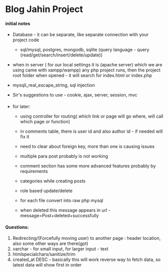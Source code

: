 # Blog Jahin Project

#### initial notes

- Database - it can be separate, like separate connection with your project code
    - sql/mysql, postgres, mongodb, sqlite (query language - query (read/get/search/insert/delete/update))

- when in server ( for our local settings it is (apache server) which we are using came with xampp/wampp) any php project runs, then the project root folder when opened - it will search for index.html or index.php

- mysqli_real_escape_string, sql injection

- Sir's suggestions to use - cookie, ajax, server, session, mvc


####

- for later: 
    - using controller for routing( which link or page will go where, will call which page or function)
    - in comments table, there is user id and also author id - if needed will fix it
    - need to clear about foreign key, more than one is causing issues
    - multiple para post probably is not working

    - comment section has some more advanced features probably by requirements

    - categories while creating posts
    - role based update/delete
    - for each file convert into raw php mysql

    - when deleted this message appears in url - message=Post+deleted+successfully
    

#### Questions:

1. Redirecting/(Forcefully moving user) to another page : header location, also some other ways are there(gpt)
2. varchar - for small input, for larger input - text
3. htmlspecialchars/sanitize/trim
4. created_at DESC - basically this will work reverse way to fetch data, so latest data will show first in order